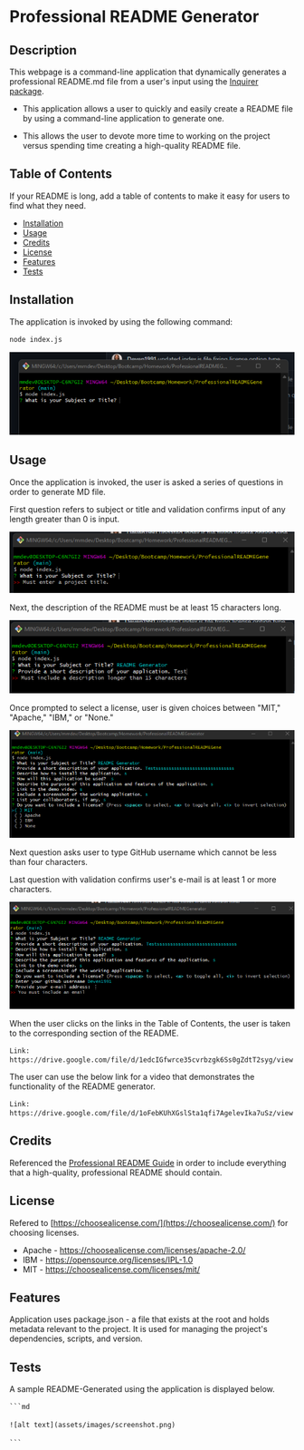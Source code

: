 # Professional README Generator


## Description

This webpage is a command-line application that dynamically generates a professional README.md file from a user's input using the [Inquirer package](https://www.npmjs.com/package/inquirer).

- This application allows a user to quickly and easily create a README file by using a command-line application to generate one.

- This allows the user to devote more time to working on the project versus spending time creating a high-quality README file.


## Table of Contents

If your README is long, add a table of contents to make it easy for users to find what they need.

- [Installation](#installation)
- [Usage](#usage)
- [Credits](#credits)
- [License](#license)
- [Features](#features)
- [Tests](#tests)


## Installation

The application is invoked by using the following command:

```bash
node index.js
```
![alt text](images/nodeindex.js.png)

## Usage

Once the application is invoked, the user is asked a series of questions in order to generate MD file.

First question refers to subject or title and validation confirms input of any length greater than 0 is input.

![alt text](images/titlevalidation.png)

Next, the description of the README must be at least 15 characters long.

![alt text](images/desclengthvalidation.png)

Once prompted to select a license, user is given choices between "MIT," "Apache," "IBM," or "None."

![alt text](images/licenseoptions.png)

Next question asks user to type GitHub username which cannot be less than four characters.

Last question with validation confirms user's e-mail is at least 1 or more characters.

![alt text](images/emailvalidation.png)

When the user clicks on the links in the Table of Contents, the user is taken to the corresponding section of the README.

    Link: https://drive.google.com/file/d/1edcIGfwrce35cvrbzgk6Ss0gZdtT2syg/view

The user can use the below link for a video that demonstrates the functionality of the README generator. 

    Link: https://drive.google.com/file/d/1oFebKUhXGslSta1qfi7AgelevIka7uSz/view

## Credits

Referenced the [Professional README Guide](https://coding-boot-camp.github.io/full-stack/github/professional-readme-guide) in order to include everything that a high-quality, professional README should contain.


## License

Refered to [https://choosealicense.com/](https://choosealicense.com/) for choosing licenses.

- Apache - https://choosealicense.com/licenses/apache-2.0/
- IBM - https://opensource.org/licenses/IPL-1.0
- MIT - https://choosealicense.com/licenses/mit/


## Features

Application uses package.json - a file that exists at the root and holds metadata relevant to the project. It is used for managing the project's dependencies, scripts, and version.


## Tests

A sample README-Generated using the application is displayed below.

    ```md

    ![alt text](assets/images/screenshot.png)

    ```
